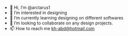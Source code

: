 - 👋 Hi, I’m @arctarus1
- 👀 I’m interested in designing 
- 🌱 I’m currently learning designing on different softwares 
- 💞️ I’m looking to collaborate on any design projects.
- 📫 How to reach me kh-abd@hotmail.com

<!---
arctarus1/arctarus1 is a ✨ special ✨ repository because its `README.md` (this file) appears on your GitHub profile.
You can click the Preview link to take a look at your changes.
--->
